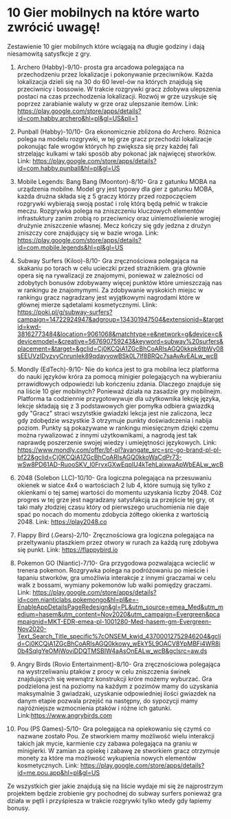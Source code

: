 # 10 Gier mobilnych na które warto zwrócić uwagę!

Zestawienie 10 gier mobilnych które wciągają na długie godziny i dają niesamowitą satysfkcje z gry.

1. Archero (Habby)-9/10-
prosta gra arcadowa polegająca na przechodzeniu przez lokalizacje i pokonywanie przeciwników.
Każda lokalizacja dzieli się na 30 do 60 level-ów na których znajdują się przeciwnicy i bossowie. 
W trakcie rozgrywki gracz zdobywa ulepszenia postaci na czas przechodzenia lokalizacji.
Rozwój w grze uzyskuje się poprzez zarabianie waluty w grze oraz ulepszanie itemów.
    Link: https://play.google.com/store/apps/details?id=com.habby.archero&hl=pl&gl=US&pli=1
    
2. Punball (Habby)-10/10-
Gra ekonomicznie zbliżona do Archero. Różnica polega na modelu rozgrywki,
w tej grze gracz przechodzi lokalizacje pokonując fale wrogów których hp zwiększa się przy każdej fali 
strzelając kulkami w taki sposób aby pokonać jak najwięcej stworków.
    Link: https://play.google.com/store/apps/details?id=com.habby.punball&hl=pl&gl=US   
3. Mobile Legends: Bang Bang (Moonton)-8/10-
Gra z gatunku MOBA na urządzenia mobilne. Model gry jest typowy dla gier z gatunku MOBA, każda drużna składa się
z 5 graczy którzy przed rozpoczęciem rozgrywki wybierają swoją postać i rolę którą będą pełnić w trakcie meczu.
Rozgrywka polega na zniszczeniu kluczowych elementów infrastuktury zanim zrobią ro przeciwnicy oraz uiniemożliwienie 
wrogiej drużynie zniszczenie własnej. Mecz kończy się gdy jedzna z drużyn zniszczy core znajdujący się w bazie wroga.
    Link: https://play.google.com/store/apps/details?id=com.mobile.legends&hl=pl&gl=US
    
4. Subway Surfers (Kiloo)-8/10-
Gra zręcznościowa polegająca na skakaniu po torach w celu ucieczki przed strażnikiem.
gra głównie opera się na rywalizacji ze znajomymi, ponieważ w zależności od zdobytych bonusów zdobywamy
więcej punktów które umieszczają nas w rankingu ze znajomymymi. Za zdobywanie wyskokich miejsc w rankingu
gracz nagradzany jest wyjątkowymi nagrodami które w głównej mierze sądetalami kosmetycznymi.
    Llink: https://poki.pl/g/subway-surfers?campaign=14722924947&adgroup=134301947504&extensionid=&targetid=kwd-38162773484&location=9061068&matchtype=e&network=g&device=c&devicemodel=&creative=567690759243&keyword=subway%20surfers&placement=&target=&gclid=Cj0KCQiA1ZGcBhCoARIsAGQ0kkpk6tbWy08sEEUVzIDyzvyCnrunIek89qdayvowBSk0L7lf8BRQc7saAvAvEALw_wcB

5. Mondly (EdTech)-9/10-
Nie do końca jest to gra mobilna lecz platforma do nauki języków króra za pomocą minigier polegających na
wybieraniu prrawidłowych odpowiedzi lub kończeniu zdania. Dlaczego znajduje się na liście 10 gier mobilnych?
Ponieważ działa na zasadzie gry mobilnejm. Platforma ta codziennie przygotowywuje dla użytkownika lekcję języka,
lekcje składają się z 3 podstawowych gier pomyłka odbiera gwiazdką gdy "Gracz" straci wszytstkie gwiadzki lekcja 
jest nie zaliczona, lecz gdy zdobędzie wszystkie 3 otrzymuje punkty doświadczenia i nabija poziom.
Punkty są pokazywane w rankingu miesięcznym dzięki czemu można rywalizować z innymi użytkownikami,
a nagrodą jest tak naprawdę poszerzenie swojej wiedzy i umiejętności językowych.
    Link: https://www.mondly.com/offer/bf-pl?avangate_src=src-go-brand-pl-pl-bf22&gclid=Cj0KCQiA1ZGcBhCoARIsAGQ0kkoWaCdPr73-wSw8PD61AD-RuooSKV_I0FrvxGXwEqpIU4kTehLaixwaApWbEALw_wcB

6. 2048 (Solebon LLC)-10/10-
Gra logiczna polegająca na przesuwaniu okienek w siatce 4x4 o wartościach 2 lub 4,
które sumują się tylko z okienkami o tej samej wartości do momentu uzyskania liczby 2048.
Cóż progres w tej grze jest nagradzany satysfakcją za przejście tej gry, ot taki mały złodziej czasu
który od pierwszego uruchomienia nie daje spać po nocach do momentu zdobycia żółtego okienka z wartością 2048.
    Link: https://play2048.co

7. Flappy Bird (.Gears)-2/10- 
Zręcznościowa gra logiczna polegająca na przeltywaniu ptaszkiem przez otwory w rurach za każdą rurę zdobywa się punkt.
    Link: https://flappybird.io


8. Pokemon GO (Niantic)-7/10-
Gra przygodowa pozwalająca wcieclić w trenera pokemon. Rozgrywka polega na podróżowaniu po mieście 
i łapaniu stworków, gra umożliwia interakcje z innymi graczamai w celu walk z bossami, wymiany pokemonów 
lub walki pomiędzy graczami. 
    Link: https://play.google.com/store/apps/details?id=com.nianticlabs.pokemongo&hl=pl&e=-EnableAppDetailsPageRedesign&gl=PL&utm_source=emea_Med&utm_medium=hasem&utm_content=Nov2020&utm_campaign=Evergreen&pcampaignid=MKT-EDR-emea-pl-1001280-Med-hasem-gm-Evergreen-Nov2020-Text_Search_Title_specific%7cONSEM_kwid_43700012752946204&gclid=Cj0KCQiA1ZGcBhCoARIsAGQ0kkowy_wEkY5L9OACV8YpMBFi4WR8i0b4SqlgYeOMjWoviDDQTMSBIW4aAsOnEALw_wcB&gclsrc=aw.ds

9. Angry Birds (Rovio Entertainment)-8/10-
Gra zręcznościowa polegająca na wystrzeliwaniu ptaków z procy w celu zniszczenia świnek znajdujących się wewnątrz konstrukcji 
króre możemy wyburzać. Gra podzielona jest na poziomy na każdym z pozimów mamy do uzyskania maksymalnie 3 gwiadzaki, uzyskanie 
odpowiedniej ilości gwiazdek na danym etapie pozwala przejść na następny, do sypozycji mamy najróżniejsze wzmocnienia ptaków i 
różne ich gatunki. 
    Link:https://www.angrybirds.com

10. Pou (PS Games)-5/10-
Gra polegająca na opiekowaniu się czymś co nazwane zostało Pou. Ze stworkiem mamy możliwość wielu interakcji takich jak mycie, 
karmienie czy zabawa polegająca na graniu w minigierki. W zamian za opiekę i zabawę ze stworkiem gracz otrzymuje monety za które ma
możliwość wykupienia nowych elementów kosmetycznych.
     Link: https://play.google.com/store/apps/details?id=me.pou.app&hl=pl&gl=US

Ze wszystkich gier jakie znajdują się na liście wydaje mi się że najprostrzym projektem będzie zrobienie gry pochodnej do subway surfers ponieważ gra działa w pętli i przyśpiesza w trakcie rozgrywki tylko wtedy gdy łapiemy bonusy.
